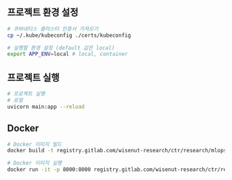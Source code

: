 ## 프로젝트 환경 설정

```bash
# 쿠버네티스 클러스터 인증서 가져오기
cp ~/.kube/kubeconfig ./certs/kubeconfig

# 실행할 환경 설정 (default 값은 local)
export APP_ENV=local # local, container
```

## 프로젝트 실행

```bash
# 프로젝트 실행 
# 로컬
uvicorn main:app --reload
```

## Docker

```bash
# Docker 이미지 빌드
docker build -t registry.gitlab.com/wisenut-research/ctr/research/mlops/mlops-api .
```

```bash
# Docker 이미지 실행
docker run -it -p 8000:8000 registry.gitlab.com/wisenut-research/ctr/research/mlops/mlops-api
```